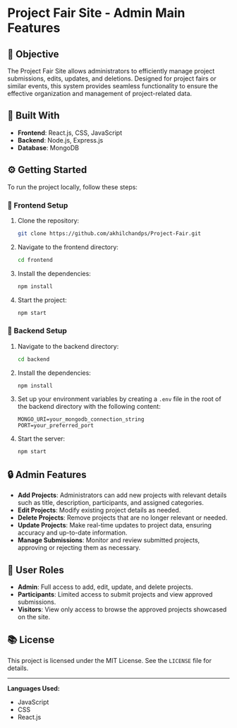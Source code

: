 # Project Fair Site - Admin Main Features

## 🔗 Objective
The Project Fair Site allows administrators to efficiently manage project submissions, edits, updates, and deletions. Designed for project fairs or similar events, this system provides seamless functionality to ensure the effective organization and management of project-related data.

## 🔧 Built With
- **Frontend**: React.js, CSS, JavaScript
- **Backend**: Node.js, Express.js
- **Database**: MongoDB

## ⚙️ Getting Started
To run the project locally, follow these steps:

### 🚀 Frontend Setup
1. Clone the repository:
   ```bash
   git clone https://github.com/akhilchandps/Project-Fair.git
   ```
2. Navigate to the frontend directory:
   ```bash
   cd frontend
   ```
3. Install the dependencies:
   ```bash
   npm install
   ```
4. Start the project:
   ```bash
   npm start
   ```

### 🔧 Backend Setup
1. Navigate to the backend directory:
   ```bash
   cd backend
   ```
2. Install the dependencies:
   ```bash
   npm install
   ```
3. Set up your environment variables by creating a `.env` file in the root of the backend directory with the following content:
   ```env
   MONGO_URI=your_mongodb_connection_string
   PORT=your_preferred_port
   ```
4. Start the server:
   ```bash
   npm start
   ```

## 🔒 Admin Features
- **Add Projects**: Administrators can add new projects with relevant details such as title, description, participants, and assigned categories.
- **Edit Projects**: Modify existing project details as needed.
- **Delete Projects**: Remove projects that are no longer relevant or needed.
- **Update Projects**: Make real-time updates to project data, ensuring accuracy and up-to-date information.
- **Manage Submissions**: Monitor and review submitted projects, approving or rejecting them as necessary.

## 🙎️ User Roles
- **Admin**: Full access to add, edit, update, and delete projects.
- **Participants**: Limited access to submit projects and view approved submissions.
- **Visitors**: View only access to browse the approved projects showcased on the site.

## 📚 License
This project is licensed under the MIT License. See the `LICENSE` file for details.

---

**Languages Used:**
- JavaScript
- CSS
- React.js

